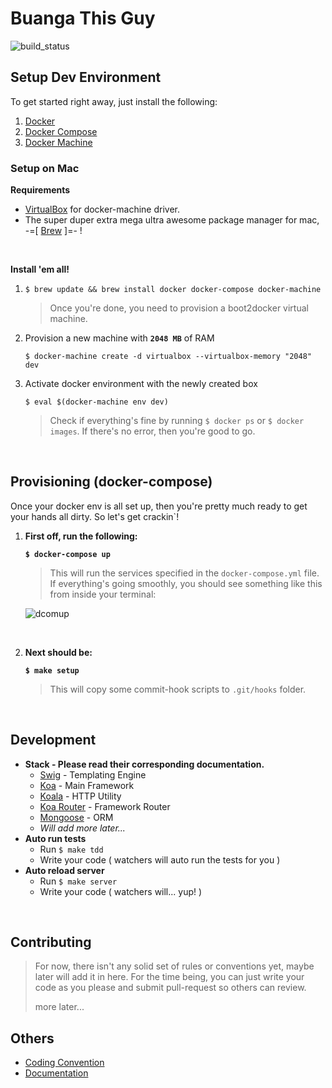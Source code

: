 # Buanga This Guy

![build_status](https://api.travis-ci.org/wadiwasi/btg.svg?branch=master)

## Setup Dev Environment

To get started right away, just install the following:

1. [Docker](https://docs.docker.com/engine/installation/)
2. [Docker Compose](https://docs.docker.com/compose/install/)
3. [Docker Machine](https://docs.docker.com/machine/install-machine/)

### Setup on Mac

**Requirements**

- [VirtualBox](https://www.virtualbox.org/wiki/Downloads) for docker-machine driver.
- The super duper extra mega ultra awesome package manager for mac, -=[ [Brew](http://brew.sh/) ]=- !

&nbsp;

**Install 'em all!**

1. `$ brew update && brew install docker docker-compose docker-machine`

    > Once you're done, you need to provision a boot2docker virtual machine.

2. Provision a new machine with **`2048 MB`** of RAM

    `$ docker-machine create -d virtualbox --virtualbox-memory "2048" dev`

3. Activate docker environment with the newly created box

    `$ eval $(docker-machine env dev)`


    > Check if everything's fine by running `$ docker ps` or `$ docker images`. If
    there's no error, then you're good to go.

&nbsp;

## Provisioning (docker-compose)

Once your docker env is all set up, then you're pretty much ready to get your hands all dirty. So let's get crackin`!

1. **First off, run the following:**

    **`$ docker-compose up`**

    > This will run the services specified in the `docker-compose.yml` file.
    > If everything's going smoothly, you should see something like this
    > from inside your terminal:

    ![dcomup](http://cl.ly/2H1B3C2D2p2u/download/Screen%20Recording%202016-02-26%20at%2001.29%20AM.gif)

    &nbsp;

2. **Next should be:**

    **`$ make setup`**
    >
    > This will copy some commit-hook scripts to `.git/hooks` folder.

    &nbsp;

## Development

- **Stack - Please read their corresponding documentation.**
	- [Swig](http://paularmstrong.github.io/swig/) - Templating Engine
	- [Koa](http://koajs.com) - Main Framework
	- [Koala](https://github.com/koajs/koala) - HTTP Utility
	- [Koa Router](https://github.com/alexmingoia/koa-router) - Framework Router
	- [Mongoose](https://github.com/Automattic/mongoose) - ORM
	- _Will add more later..._
- **Auto run tests**
	- Run `$ make tdd`
	- Write your code ( watchers will auto run the tests for you )
- **Auto reload server**
	- Run `$ make server`
	- Write your code ( watchers will... yup! )

&nbsp;

## Contributing

> For now, there isn't any solid set of rules or conventions yet, maybe later will add it in here. For the time being, you can just write your code as you please and submit pull-request so others can review.
>
> more later...

## Others

* [Coding Convention](https://github.com/wadiwasi/btg/wiki/Coding-Convention)
* [Documentation](https://github.com/wadiwasi/btg/wiki/Documentation)
